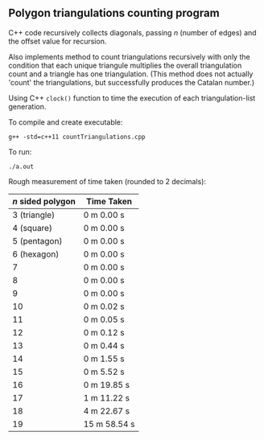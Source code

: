 ## Polygon triangulations counting program

C++ code recursively collects diagonals, passing $n$ (number of edges) and the offset value for recursion.

Also implements method to count triangulations recursively with only the condition that each unique triangule multiplies the overall triangulation count and a triangle has one triangulation. (This method does not actually 'count' the triangulations, but successfully produces the Catalan number.)

Using C++ `clock()` function to time the execution of each triangulation-list generation.

To compile and create executable:
```
g++ -std=c++11 countTriangulations.cpp
```

To run:
```
./a.out
```

Rough measurement of time taken (rounded to 2 decimals):

| $n$ sided polygon | Time Taken |
| ----------- | ----------- |
| $3$ (triangle)  | $0$ m $0.00$ s |
| $4$ (square)    | $0$ m $0.00$ s |
| $5$ (pentagon)  | $0$ m $0.00$ s |
| $6$ (hexagon)   | $0$ m $0.00$ s |
| $7$             | $0$ m $0.00$ s |
| $8$             | $0$ m $0.00$ s |
| $9$             | $0$ m $0.00$ s |
| $10$            | $0$ m $0.02$ s |
| $11$            | $0$ m $0.05$ s |
| $12$            | $0$ m $0.12$ s |
| $13$            | $0$ m $0.44$ s |
| $14$            | $0$ m $1.55$ s |
| $15$            | $0$ m $5.52$ s |
| $16$            | $0$ m $19.85$ s |
| $17$            | $1$ m $11.22$ s |
| $18$            | $4$ m $22.67$ s |
| $19$            | $15$ m $58.54$ s |